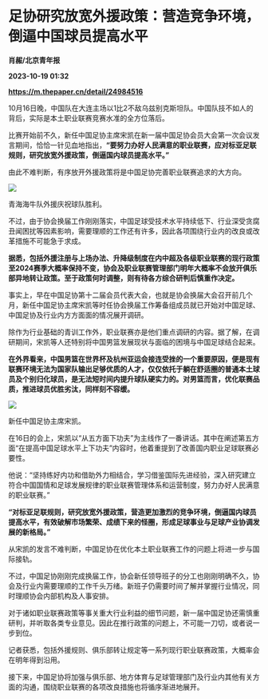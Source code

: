 # 足协研究放宽外援政策：营造竞争环境，倒逼中国球员提高水平
**肖赧/北京青年报**

**2023-10-19 01:32**

**https://m.thepaper.cn/detail/24984516**

10月16日晚，中国队在大连主场以1比2不敌乌兹别克斯坦队。中国队技不如人的背后，实际是本土职业联赛竞赛水准的全方位落后。

比赛开始前不久，新任中国足协主席宋凯在新一届中国足协会员大会第一次会议发言期间，恰恰一针见血地指出，**“要努力办好人民满意的职业联赛，应对标亚足联规则，研究放宽外援政策，倒逼国内球员提高水平。”**

由此不难判断，有序放开外援政策将是中国足协完善职业联赛追求的大方向。

![](https://imagecloud.thepaper.cn/thepaper/image/274/727/501.jpg)

青海海牛队外援庆祝球队胜利。

不过，由于协会换届工作刚刚落实，中国足球受技术水平持续低下、行业深受贪腐丑闻困扰等因素影响，需要理顺的工作还有许多，因此各项围绕行业内的改良或改革措施不可能急于求成。

**据悉，包括外援注册与上场办法、升降级制度在内中超及各级职业联赛的现行政策至2024赛季大概率保持不变，协会及职业联赛管理部门明年大概率不会放开俱乐部异地转让政策。至于政策何时调整，则有待各方综合研判后慎重作决定。**

事实上，早在中国足协第十二届会员代表大会，也就是协会换届大会召开前几个月，新任中国足协主席宋凯等时任协会换届工作筹备组成员就已开始对中国足球、中国足协及行业内方方面面的情况展开调研。

除作为行业基础的青训工作外，职业联赛亦是他们重点调研的内容。据了解，在调研期间，宋凯等人还特别将中国男篮发展现状与面临的困境与中国足球结合起来。

**在外界看来，中国男篮在世界杯及杭州亚运会接连受挫的一个重要原因，便是现有联赛环境无法为国家队输出足够优质的人才，仅仅依托于躺在舒适圈的普通本土球员及个别归化球员，是无法短时间内提升球队硬实力的。对男篮而言，优化联赛品质，推进球员优胜劣汰，同样刻不容缓。**

![](https://imagecloud.thepaper.cn/thepaper/image/274/727/500.jpg)

新任中国足协主席宋凯。

在16日的会上，宋凯以“从五方面下功夫”为主线作了一番讲话。其中在阐述第五方面“在提高中国足球水平上下功夫”内容时，他着重提到了改善国内职业足球联赛必要性。

他说：“坚持练好内功和借助外力相结合，学习借鉴国际先进经验，深入研究建立符合中国国情和足球发展规律的职业联赛管理体系和运营制度，努力办好人民满意的职业联赛。”

**“对标亚足联规则，研究放宽外援政策，营造更加激烈的竞争环境，倒逼国内球员提高水平，有效破解市场繁荣、成绩下来的怪圈，形成足球事业与足球产业协调发展的新格局。”**

从宋凯的发言不难判断，中国足协在优化本土职业联赛工作的问题上将进一步与国际接轨。

不过，中国足协刚刚完成换届工作，协会新任领导班子的分工也刚刚明确不久，协会及行业内需要理顺的工作千头万绪。新班子仍需要时间了解并掌握行业情况，同时理顺协会内部机构及人事安排。

对于诸如职业联赛政策等事关重大行业利益的细节问题，新一届中国足协还需慎重研判，并听取各类专业意见。因此在推行政策的问题上，不可能一刀切，或者说一步到位。

记者获悉，包括外援规则、俱乐部转让规定等一系列现行职业联赛政策，大概率会在明年得到沿用。

接下来，中国足协将加强与俱乐部、地方体育与足球管理部门及行业内其他有关方面的沟通，围绕职业联赛的各项改良措施也将循序渐进地展开。